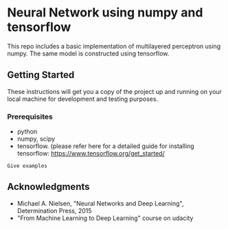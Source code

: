 # Neural Network using numpy and tensorflow

This repo includes a basic implementation of multilayered perceptron using numpy. The same model is constructed using tensorflow.

## Getting Started

These instructions will get you a copy of the project up and running on your local machine for development and testing purposes.

### Prerequisites

* python
* numpy, scipy
* tensorflow. (please refer here for a detailed guide for installing tensorflow: https://www.tensorflow.org/get_started/
```
Give examples
```

## Acknowledgments

* Michael A. Nielsen, "Neural Networks and Deep Learning", Determination Press, 2015 
* "From Machine Learning to Deep Learning" course on udacity
